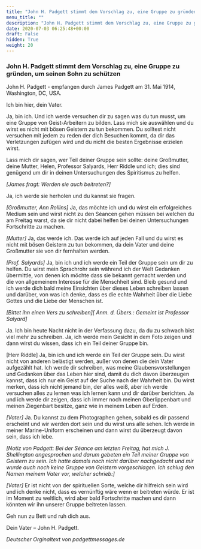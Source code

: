 ```yaml
---
title: "John H. Padgett stimmt dem Vorschlag zu, eine Gruppe zu gründen, um seinen Sohn zu schützen"
menu_title: ""
description: "John H. Padgett stimmt dem Vorschlag zu, eine Gruppe zu gründen, um seinen Sohn zu schützen"
date: 2020-07-03 06:25:48+00:00
draft: False
hidden: True
weight: 20
---
```

### John H. Padgett stimmt dem Vorschlag zu, eine Gruppe zu gründen, um seinen Sohn zu schützen

John H. Padgett -  empfangen durch James Padgett am 31. Mai 1914, Washington, DC, USA.

Ich bin hier, dein Vater.

Ja, bin ich. Und ich werde versuchen dir zu sagen was du tun musst, um eine Gruppe von Geist-Arbeitern zu bilden. Lass mich sie auswählen und du wirst es nicht mit bösen Geistern zu tun bekommen. Du solltest nicht versuchen mit jedem zu reden der dich Besuchen kommt, da dir das Verletzungen zufügen wird und du nicht die besten Ergebnisse erzielen wirst.

Lass mich dir sagen, wer Teil deiner Gruppe sein sollte: deine Großmutter, deine Mutter, Helen, Professor Salyards, Herr Riddle und ich; dies sind genügend um dir in deinen Untersuchungen des Spiritismus zu helfen.

*[James fragt: Werden sie auch beitreten?]*

Ja, ich werde sie herholen und du kannst sie fragen.

*[Großmutter, Ann Rollins]*  Ja, das möchte ich und du wirst ein erfolgreiches Medium sein und wirst nicht zu den Séancen gehen müssen bei welchen du am Freitag warst, da sie dir nicht dabei helfen bei deinen Untersuchungen Fortschritte zu machen.

*[Mutter]*  Ja, das werde ich. Das werde ich auf jeden Fall und du wirst es nicht mit bösen Geistern zu tun bekommen, da dein Vater und deine Großmutter sie von dir fernhalten werden.

*[Prof. Salyards]* Ja, bin ich und ich werde ein Teil der Gruppe sein um dir zu helfen. Du wirst mein Sprachrohr sein während ich der Welt Gedanken übermittle, von denen ich möchte dass sie bekannt gemacht werden und die von allgemeinem Interesse für die Menschheit sind. Bleib gesund und ich werde dich bald meine Einsichten über dieses Leben schreiben lassen und darüber, von was ich denke, dass es die echte Wahrheit über die Liebe Gottes und die Liebe der Menschen ist.

*[Bittet ihn einen Vers zu schreiben][ Anm. d. Übers.: Gemeint ist Professor Salyard]*

Ja. Ich bin heute Nacht nicht in der Verfassung dazu, da du zu schwach bist viel mehr zu schreiben. Ja, ich werde mein Gesicht in dem Foto zeigen und dann wirst du wissen, dass ich ein Teil deiner Gruppe bin.

[Herr Riddle] Ja, bin ich und ich werde ein Teil der Gruppe sein. Du wirst nicht von anderen belästigt werden, außer von denen die dein Vater aufgezählt hat. Ich werde dir schreiben, was meine Glaubensvorstellungen und Gedanken über das Leben hier sind, damit du dich davon überzeugen kannst, dass ich nur ein Geist auf der Suche nach der Wahrheit bin. Du wirst merken, dass ich nicht jemand bin, der alles weiß, aber ich werde versuchen alles zu lernen was ich lernen kann und dir darüber berichten. Ja und ich werde dir zeigen, dass ich immer noch meinen Oberlippenbart und meinen Ziegenbart besitze, ganz wie in meinem Leben auf Erden.

*[Vater]*  Ja. Du kannst zu dem Photographen gehen, sobald es dir passend erscheint und wir werden dort sein und du wirst uns alle sehen. Ich werde in meiner Marine-Uniform erscheinen und dann wirst du überzeugt davon sein, dass ich lebe.

*[Notiz von Padgett: Bei der Séance am letzten Freitag, hat mich J. Shellington angesprochen und darum gebeten ein Teil meiner Gruppe von Geistern zu sein. Ich hatte damals noch nicht darüber nachgedacht und mir wurde auch noch keine Gruppe von Geistern vorgeschlagen. Ich schlug den Namen meinem Vater vor, welcher schrieb:]*

*[Vater]* Er ist nicht von der spirituellen Sorte, welche dir hilfreich sein wird und ich denke nicht, dass es vernünftig wäre wenn er beitreten würde. Er ist im Moment zu weltlich, wird aber bald Fortschritte machen und dann könnten wir ihn unserer Gruppe beitreten lassen.

Geh nun zu Bett und ruh dich aus.

Dein Vater – John H. Padgett.

*Deutscher Orginaltext von padgettmessages.de*

